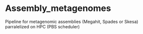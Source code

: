 # Assembly_metagenomes
Pipeline for metagenomic assemblies (Megahit, Spades or Skesa) parralelized on HPC (PBS scheduler)
